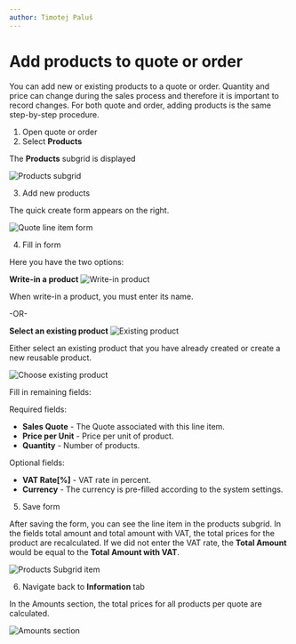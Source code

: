 ```yaml
---
author: Timotej Paluš
---
```


# Add products to quote or order
You can add new or existing products to a quote or order. Quantity and price can change during the sales process and therefore it is important to record changes. For both quote and order, adding products is the same step-by-step procedure.

1) Open quote or order
2) Select **Products** 

The **Products** subgrid is displayed

![Products subgrid](/.attachments/ModelDrivenAppUserGuide/productsSubgrid.png)

3) Add new products

The quick create form appears on the right.

![Quote line item form](/.attachments/ModelDrivenAppUserGuide/quoteItemForm.png)

4) Fill in form

Here you have the two options: 

**Write-in a product** ![Write-in product](/.attachments/ModelDrivenAppUserGuide/writeinProduct.png)

When write-in a product, you must enter its name.

-OR-

**Select an existing product** ![Existing product](/.attachments/ModelDrivenAppUserGuide/existingProduct.png)

Either select an existing product that you have already created or create a new reusable product.

![Choose existing product](/.attachments/ModelDrivenAppUserGuide/chooseExistingProduct.png)

Fill in remaining fields:

Required fields:
* **Sales Quote** - The Quote associated with this line item.
* **Price per Unit** - Price per unit of product. 
* **Quantity** - Number  of products.

Optional fields:
* **VAT Rate[%]** - VAT rate in percent.
* **Currency** - The currency is pre-filled according to the system settings.

5) Save form

After saving the form, you can see the line item in the products subgrid. In the fields total amount and total amount with VAT, the total prices for the product are recalculated. If we did not enter the VAT rate, the **Total Amount** would be equal to the **Total Amount with VAT**.

![Products Subgrid item](/.attachments/ModelDrivenAppUserGuide/totalAmount.png)

6) Navigate back to **Information** tab

In the Amounts section, the total prices for all products per quote are calculated.

![Amounts section](/.attachments/ModelDrivenAppUserGuide/amountsSection.png)